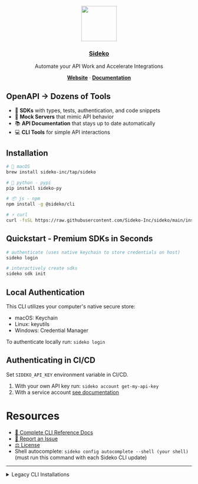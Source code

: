 <p align="center">
 <a href="https://sideko.dev">
<img src="https://storage.googleapis.com/sideko.appspot.com/public_assets/website_assets/logo-symbol.svg" height="96">
<h3 align="center">Sideko</h3>
</a>
</p>
<p align="center">
 Automate your API Work and Accelerate Integrations
</p>
<p align="center">
<a href="https://sideko.dev"><strong>Website</strong></a> ·
<a href="https://docs.sideko.dev"><strong>Documentation</strong></a>
</p>

## OpenAPI -> Dozens of Tools
- 🚀 **SDKs** with types, tests, authentication, and code snippets
- 🔄 **Mock Servers** that mimic API behavior
- 📚 **API Documentation** that stays up to date automatically
- 💻 **CLI Tools** for simple API interactions

## Installation


```bash
# 🍏 macOS
brew install sideko-inc/tap/sideko

# 🐍 python - pypi
pip install sideko-py

# 📦 js - npm
npm install -g @sideko/cli

# ⚡ curl
curl -fsSL https://raw.githubusercontent.com/Sideko-Inc/sideko/main/install.sh | sh
```


## Quickstart - Premium SDKs in Seconds
```bash
# authenticate (uses native keychain to store credentials on host)
sideko login

# interactively create sdks
sideko sdk init
```

## Local Authentication
This CLI utilizes your computer's native secure store:
- macOS: Keychain
- Linux: keyutils
- Windows: Credential Manager

To authenticate locally run: ```sideko login```


## Authenticating in CI/CD
Set `SIDEKO_API_KEY` environment variable in CI/CD.
1. With your own API key run: `sideko account get-my-api-key`
2. With a service account [see documentation](https://docs.sideko.dev/sideko-platform/service-accounts)

# Resources
- [📘 Complete CLI Reference Docs](./docs/CLI.md)
- [📝 Report an Issue](https://github.com/Sideko-Inc/sideko/issues/new?template=generation-bug.md)
- [⚖️ License](./LICENSE)
- Shell autocomplete: `sideko config autocomplete --shell (your shell)` (must run this command with each Sideko CLI update)

---

</details>

<details>
<summary>Legacy CLI Installations</summary>

```bash
# via curl
curl -fsSL https://raw.githubusercontent.com/Sideko-Inc/sideko/v0.10.2/install.sh | sh

# via pip
pip install sideko-py==0.10.2
```
</details>
